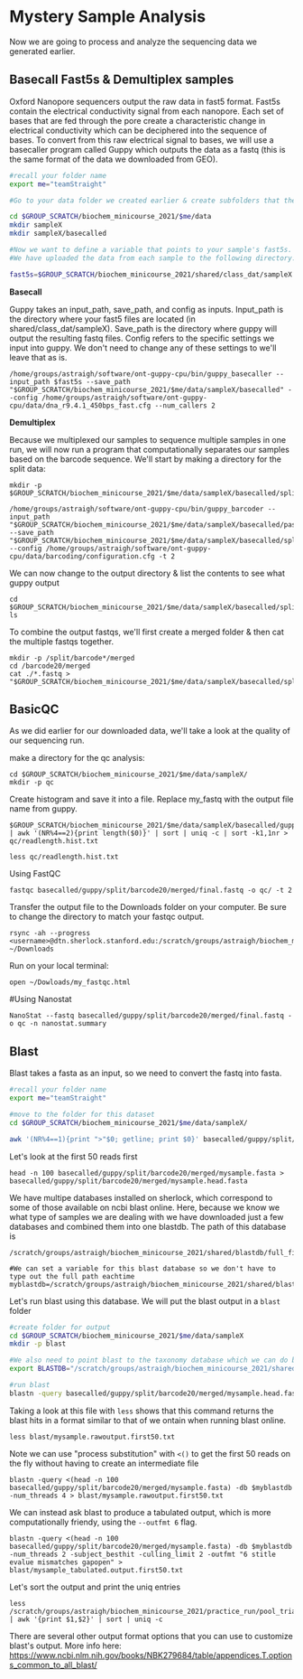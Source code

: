 # Mystery Sample Analysis

Now we are going to process and analyze the sequencing data we generated earlier. 

## Basecall Fast5s & Demultiplex samples

Oxford Nanopore sequencers output the raw data in fast5 format. Fast5s contain the electrical conductivity signal from each nanopore. Each set of bases that are fed through the pore create a characteristic change in electrical conductivity which can be deciphered into the sequence of bases. To convert from this raw electrical signal to bases, we will use a basecaller program called Guppy which outputs the data as a fastq (this is the same format of the data we downloaded from GEO).

```bash
#recall your folder name
export me="teamStraight"

#Go to your data folder we created earlier & create subfolders that the basecalled data will go in. Change sampleX to your sample number.

cd $GROUP_SCRATCH/biochem_minicourse_2021/$me/data
mkdir sampleX
mkdir sampleX/basecalled

#Now we want to define a variable that points to your sample's fast5s. 
#We have uploaded the data from each sample to the following directory. Swap sampleX for your sample number.

fast5s=$GROUP_SCRATCH/biochem_minicourse_2021/shared/class_dat/sampleX
```
**Basecall**

Guppy takes an input_path, save_path, and config as inputs. Input_path is the directory where your fast5 files are located (in shared/class_dat/sampleX). Save_path is the directory where guppy will output the resulting fastq files. Config refers to the specific settings we input into guppy. We don't need to change any of these settings to we'll leave that as is.

```
/home/groups/astraigh/software/ont-guppy-cpu/bin/guppy_basecaller --input_path $fast5s --save_path "$GROUP_SCRATCH/biochem_minicourse_2021/$me/data/sampleX/basecalled" --config /home/groups/astraigh/software/ont-guppy-cpu/data/dna_r9.4.1_450bps_fast.cfg --num_callers 2
```
**Demultiplex**

Because we multiplexed our samples to sequence multiple samples in one run, we will now run a program that computationally separates our samples based on the barcode sequence.
We'll start by making a directory for the split data:
```
mkdir -p $GROUP_SCRATCH/biochem_minicourse_2021/$me/data/sampleX/basecalled/split

/home/groups/astraigh/software/ont-guppy-cpu/bin/guppy_barcoder --input_path "$GROUP_SCRATCH/biochem_minicourse_2021/$me/data/sampleX/basecalled/pass" --save_path "$GROUP_SCRATCH/biochem_minicourse_2021/$me/data/sampleX/basecalled/split" --config /home/groups/astraigh/software/ont-guppy-cpu/data/barcoding/configuration.cfg -t 2
```
We can now change to the output directory & list the contents to see what guppy output
```
cd $GROUP_SCRATCH/biochem_minicourse_2021/$me/data/sampleX/basecalled/split
ls 
```
To combine the output fastqs, we'll first create a merged folder & then cat the multiple fastqs together. 
```
mkdir -p /split/barcode*/merged
cd /barcode20/merged
cat ./*.fastq > "$GROUP_SCRATCH/biochem_minicourse_2021/$me/data/sampleX/basecalled/split/barcode20/merged/final.fastq"
```

## BasicQC
As we did earlier for our downloaded data, we'll take a look at the quality of our sequencing run.

make a directory for the qc analysis:
```
cd $GROUP_SCRATCH/biochem_minicourse_2021/$me/data/sampleX/
mkdir -p qc
```
Create histogram and save it into a file. 
Replace my_fastq with the output file name from guppy.
```
$GROUP_SCRATCH/biochem_minicourse_2021/$me/data/sampleX/basecalled/guppy/split/barcode20/merged/final.fastq | awk '(NR%4==2){print length($0)}' | sort | uniq -c | sort -k1,1nr > qc/readlength.hist.txt

less qc/readlength.hist.txt
```
Using FastQC
```
fastqc basecalled/guppy/split/barcode20/merged/final.fastq -o qc/ -t 2 
```
Transfer the output file to the Downloads folder on your computer. Be sure to change the directory to match your fastqc output.
```
rsync -ah --progress <username>@dtn.sherlock.stanford.edu:/scratch/groups/astraigh/biochem_minicourse_2021/teamStraight/data/sampleX/qc/my_fastqc.html ~/Downloads
```
Run on your local terminal:
```
open ~/Dowloads/my_fastqc.html
```
#Using Nanostat
```
NanoStat --fastq basecalled/guppy/split/barcode20/merged/final.fastq -o qc -n nanostat.summary
```

## Blast

Blast takes a fasta as an input, so we need to convert the fastq into fasta.

```bash
#recall your folder name
export me="teamStraight"

#move to the folder for this dataset
cd $GROUP_SCRATCH/biochem_minicourse_2021/$me/data/sampleX/

awk '(NR%4==1){print ">"$0; getline; print $0}' basecalled/guppy/split/barcode20/merged/final.fastq > basecalled/guppy/split/barcode20/merged/mysample.fasta
```

Let's look at the first 50 reads first
```
head -n 100 basecalled/guppy/split/barcode20/merged/mysample.fasta > basecalled/guppy/split/barcode20/merged/mysample.head.fasta
```

We have multipe databases installed on sherlock, which correspond to some of those available on ncbi blast online. Here, because we know we what type of samples we are dealing with we have downloaded just a few databases and combined them into one blastdb. The path of this database is  
```
/scratch/groups/astraigh/biochem_minicourse_2021/shared/blastdb/full_final

#We can set a variable for this blast database so we don't have to type out the full path eachtime
myblastdb=/scratch/groups/astraigh/biochem_minicourse_2021/shared/blastdb/full_final

```

Let's run blast using this database. We will put the blast output in a `blast` folder

```bash
#create folder for output
cd $GROUP_SCRATCH/biochem_minicourse_2021/$me/data/sampleX
mkdir -p blast

#We also need to point blast to the taxonomy database which we can do by running the following:
export BLASTDB="/scratch/groups/astraigh/biochem_minicourse_2021/shared/blastdb"

#run blast
blastn -query basecalled/guppy/split/barcode20/merged/mysample.head.fasta -db $myblastdb -num_threads 4 > blast/mysample.rawoutput.first50.txt
```

Taking a look at this file with `less` shows that this command returns the blast hits in a format similar to that of we ontain when running blast online. 
```
less blast/mysample.rawoutput.first50.txt
```

Note we can use "process substitution" with `<()` to get the first 50 reads on the fly without having to create an intermediate file

```
blastn -query <(head -n 100 basecalled/guppy/split/barcode20/merged/mysample.fasta) -db $myblastdb -num_threads 4 > blast/mysample.rawoutput.first50.txt
``` 

We can instead ask blast to produce a tabulated output, which is more computationally friendy, using the `--outfmt 6` flag.

```
blastn -query <(head -n 100 basecalled/guppy/split/barcode20/merged/mysample.fasta) -db $myblastdb -num_threads 2 -subject_besthit -culling_limit 2 -outfmt "6 stitle evalue mismatches gapopen" > blast/mysample_tabulated.output.first50.txt
```
Let's sort the output and print the uniq entries
```
less /scratch/groups/astraigh/biochem_minicourse_2021/practice_run/pool_trial1/blast/bar01_test_tabulated.output.first1000.txt | awk '{print $1,$2}' | sort | uniq -c
```



There are several other output format options that you can use to customize blast's output. More info here: https://www.ncbi.nlm.nih.gov/books/NBK279684/table/appendices.T.options_common_to_all_blast/
